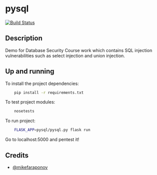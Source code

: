 # pysql
[![Build Status](https://travis-ci.org/mikefaraponov/pysql.svg?branch=master)](https://travis-ci.org/mikefaraponov/pysql)

## Description
Demo for Database Security Course work which contains SQL injection vulnerabilities such as select injection and union injection.

## Up and running
To install the project dependencies:
```sh
    pip install -r requirements.txt
```
To test project modules:
```sh
    nosetests
```
To run project:
```sh
    FLASK_APP=pysql/pysql.py flask run
```
Go to localhost:5000 and pentest it!

## Credits
* [@mikefaraponov](https://github.com/mikefaraponov)
